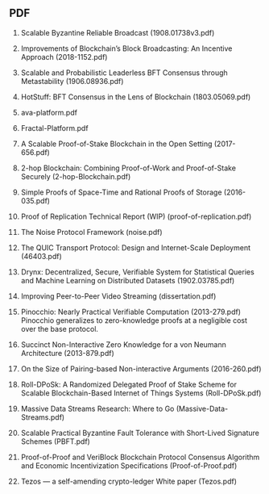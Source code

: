 ## PDF

01. Scalable Byzantine Reliable Broadcast (1908.01738v3.pdf)

02. Improvements of Blockchain’s Block Broadcasting: An Incentive Approach (2018-1152.pdf)

03. Scalable and Probabilistic Leaderless BFT Consensus through Metastability (1906.08936.pdf)

04. HotStuff: BFT Consensus in the Lens of Blockchain (1803.05069.pdf)

05. ava-platform.pdf

06. Fractal-Platform.pdf

07. A Scalable Proof-of-Stake Blockchain in the Open Setting (2017-656.pdf)

08. 2-hop Blockchain: Combining Proof-of-Work and Proof-of-Stake Securely (2-hop-Blockchain.pdf)

09. Simple Proofs of Space-Time and Rational Proofs of Storage (2016-035.pdf)

10. Proof of Replication Technical Report (WIP) (proof-of-replication.pdf)

11. The Noise Protocol Framework (noise.pdf)

12. The QUIC Transport Protocol: Design and Internet-Scale Deployment (46403.pdf)

13. Drynx: Decentralized, Secure, Verifiable System for Statistical Queries and Machine Learning on Distributed Datasets (1902.03785.pdf)

14. Improving Peer-to-Peer Video Streaming (dissertation.pdf)

15. Pinocchio: Nearly Practical Verifiable Computation (2013-279.pdf) 
 Pinocchio generalizes to zero-knowledge proofs at a negligible cost over the base protocol.
 
16. Succinct Non-Interactive Zero Knowledge for a von Neumann Architecture (2013-879.pdf)

17. On the Size of Pairing-based Non-interactive Arguments (2016-260.pdf)

18. Roll-DPoSk: A Randomized Delegated Proof of Stake Scheme for Scalable Blockchain-Based Internet of Things Systems (Roll-DPoSk.pdf)

19. Massive Data Streams Research: Where to Go (Massive-Data-Streams.pdf)

20. Scalable Practical Byzantine Fault Tolerance with Short-Lived Signature Schemes (PBFT.pdf)

21. Proof-of-Proof and VeriBlock Blockchain Protocol Consensus Algorithm and Economic Incentivization Specifications (Proof-of-Proof.pdf)

22. Tezos — a self-amending crypto-ledger White paper (Tezos.pdf)
